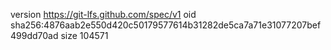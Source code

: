 version https://git-lfs.github.com/spec/v1
oid sha256:4876aab2e550d420c50179577614b31282de5ca7a71e31077207bef499dd70ad
size 104571
